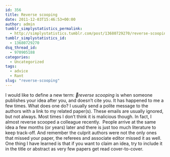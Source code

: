 ```yaml
---
id: 356
title: Reverse scooping
date: 2011-12-03T15:46:53+00:00
author: admin
tumblr_simplystatistics_permalink:
  - http://simplystatistics.tumblr.com/post/13680729270/reverse-scooping
tumblr_simplystatistics_id:
  - 13680729270
dsq_thread_id:
  - 970905188
categories:
  - Uncategorized
tags:
  - advice
  - Rant
slug: "reverse-scooping"
---
```

I would like to define a new term: _reverse scooping_ is when someone publishes your idea after you, and doesn&#8217;t cite you. It has happened to me a few times. What does one do? I usually send a polite message to the authors with a link to my related paper(s). These emails are usually ignored, but not always. Most times I don&#8217;t think it is malicious though. In fact, I almost reverse scooped a colleague recently.  People arrive at the same idea a few months (or years) later and there is just too much literature to keep track-off. And remember the culprit authors were not the only ones that missed your paper, the referees and associate editor missed it as well. One thing I have learned is that if you want to claim an idea, try to include it in the title or abstract as very few papers get read cover-to-cover.
